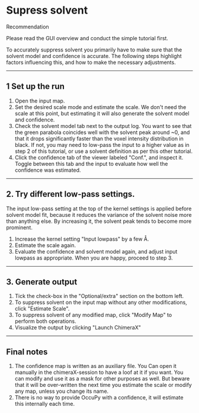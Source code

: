 # Supress solvent

<div class="admonition hint">
<p class="admonition-title">Recommendation</p>
<p>
Please read the GUI overview and conduct the simple tutorial first.
</p>
</div>


To accurately suppress solvent you primarily have to make sure that the solvent model and confidence is accurate. 
The following steps highlight factors influencing this, and how to make the necessary adjustments. 

---

## 1 Set up the run
1. Open the input map. 
2. Set the desired scale mode and estimate the scale. We don't need the scale at this point, but estimating it will 
   also generate the solvent model and confidence. 
3. Check the solvent model tab next to the output log. You want to see that the green parabola coincides well with 
   the solvent peak around ~0, and that it drops significantly faster than the voxel intensity distribution in black.
   If not, you may need to low-pass the input to a higher value as in step 2 of this tutorial, or use a solvent 
   definition as per this other tutorial. 
4. Click the confidence tab of the viewer labeled "Conf.", and inspect it. Toggle between this tab and the input to 
   evaluate how well the confidence was estimated.  

---

## 2. Try different low-pass settings.
The input low-pass setting at the top of the kernel settings is applied before solvent model fit, because it reduces 
the variance of the solvent noise more than anything else. By increasing it, the solvent peak tends to become more 
prominent.

1. Increase the kernel setting "Input lowpass" by a few Å. 
2. Estimate the scale again.
3. Evaluate the confidence and solvent model again, and adjust input lowpass as appropriate. When you are happy, 
   proceed to step 3.

---

## 3. Generate output
1. Tick the check-box in the "Optional/extra" section on the bottom left. 
2. To suppress solvent on the input map without any other modifications, click "Estimate Scale".
3. To suppress solvent of any modified map, click "Modify Map" to perform both operations. 
4. Visualize the output by clicking "Launch ChimeraX"

---

## Final notes 

1. The confidence map is written as an auxiliary file. You Can open it manually in the chimeraX-session to have a loof 
at it if you want. You can modify and use it as a mask for other purposes as well. But beware that it will be 
over-written the next time you estimate the scale or modify any map, unless you change its name. 
2. There is no way to 
provide OccuPy with a confidence, it will estimate this internally each time.

